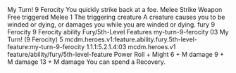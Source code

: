 <ability>
  <name>My Turn!</name>
  <cost>9 Ferocity</cost>
  <flavor>You quickly strike back at a foe.</flavor>
  <keywords>
    <keyword>Melee</keyword>
    <keyword>Strike</keyword>
    <keyword>Weapon</keyword>
  </keywords>
  <type>Free triggered</type>
  <distance>Melee 1</distance>
  <target>The triggering creature</target>
  <trigger>A creature causes you to be winded or dying, or damages you while you are winded or dying.</trigger>
  <metadata>
    <class>fury</class>
    <cost>9 Ferocity</cost>
    <cost_amount>9</cost_amount>
    <cost_resource>Ferocity</cost_resource>
    <feature_type>ability</feature_type>
    <file_dpath>Fury/5th-Level Features</file_dpath>
    <item_id>my-turn-9-ferocity</item_id>
    <item_index>03</item_index>
    <item_name>My Turn! (9 Ferocity)</item_name>
    <level>5</level>
    <scc>mcdm.heroes.v1:feature.ability.fury.5th-level-feature:my-turn-9-ferocity</scc>
    <scdc>1.1.1:5.2.1.4:03</scdc>
    <source>mcdm.heroes.v1</source>
    <type>feature/ability/fury/5th-level-feature</type>
  </metadata>
  <effects>
    <effect type="roll">
      <roll>Power Roll + Might</roll>
      <t1>6 + M damage</t1>
      <t2>9 + M damage</t2>
      <t3>13 + M damage</t3>
    </effect>
    <effect type="mundane">You can spend a Recovery.</effect>
  </effects>
</ability>
